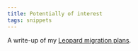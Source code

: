 ```yaml
---
title: Potentially of interest
tags: snippets
---
```


A write-up of my [Leopard migration plans](http://wincent.dev/wiki/Leopard_migration_plans).
